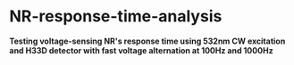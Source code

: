# NR-response-time-analysis <b/>
Testing voltage-sensing NR's response time <b/>
using 532nm CW excitation and H33D detector <b/>
with fast voltage alternation at 100Hz and 1000Hz <b/>

